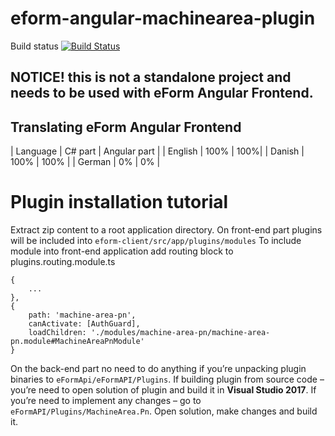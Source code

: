 # eform-angular-machinearea-plugin
Build status
[![Build Status](https://travis-ci.org/microting/eform-angular-frontend.svg?branch=master)](https://travis-ci.org/microting/eform-angular-frontend)

## NOTICE! this is not a standalone project and needs to be used with eForm Angular Frontend.

## Translating eForm Angular Frontend

| Language | C# part | Angular part |
| English | 100% | 100%|
| Danish | 100% | 100% |
| German | 0% | 0% |

# Plugin installation tutorial
Extract zip content to a root application directory.
On front-end part plugins will be included into `eform-client/src/app/plugins/modules` To include module into front-end application add routing block to plugins.routing.module.ts


```
{
    ...
},
{
    path: 'machine-area-pn',
    canActivate: [AuthGuard],
    loadChildren: './modules/machine-area-pn/machine-area-pn.module#MachineAreaPnModule'
}
```

On the back-end part no need to do anything if you’re unpacking plugin binaries to `eFormApi/eFormAPI/Plugins`. 
If building plugin from source code – you’re need to open solution of plugin and build it in **Visual Studio 2017**.
If you’re need to implement any changes – go to `eFormAPI/Plugins/MachineArea.Pn`. Open solution, make changes and build it.
